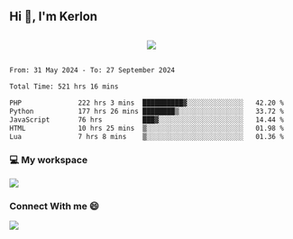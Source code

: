 ## Hi 👋, I'm Kerlon

<p align="center" style="margin: 30px;">
 
 <img src="https://skillicons.dev/icons?i=html,css,bootstrap,js,nodejs,jquery,python,flask,php,mysql,lua,sqlite,firebase">


</p>
<!--START_SECTION:waka-->

```txt
From: 31 May 2024 - To: 27 September 2024

Total Time: 521 hrs 16 mins

PHP              222 hrs 3 mins  ██████████▓░░░░░░░░░░░░░░   42.20 %
Python           177 hrs 26 mins ████████▒░░░░░░░░░░░░░░░░   33.72 %
JavaScript       76 hrs          ███▓░░░░░░░░░░░░░░░░░░░░░   14.44 %
HTML             10 hrs 25 mins  ▒░░░░░░░░░░░░░░░░░░░░░░░░   01.98 %
Lua              7 hrs 8 mins    ▒░░░░░░░░░░░░░░░░░░░░░░░░   01.36 %
```

<!--END_SECTION:waka-->


<p align="center">
 <h3>💻 My workspace</h3>
    <img src="https://skillicons.dev/icons?i=mint" />
</p>

<p align="center">
 <h3>Connect With me 😄</h3> 
    <a href="https://www.linkedin.com/in/kerlon-fernandes"><img src="https://skillicons.dev/icons?i=linkedin" />
  </a>
</p>



